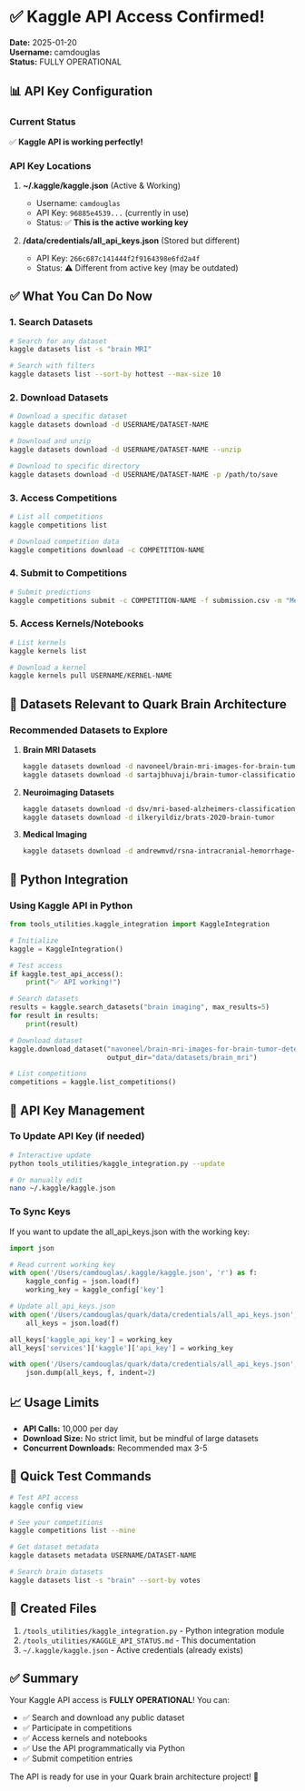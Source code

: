 # ✅ Kaggle API Access Confirmed!

**Date:** 2025-01-20  
**Username:** camdouglas  
**Status:** FULLY OPERATIONAL  

## 📊 API Key Configuration

### Current Status
✅ **Kaggle API is working perfectly!**

### API Key Locations

1. **~/.kaggle/kaggle.json** (Active & Working)
   - Username: `camdouglas`
   - API Key: `96885e4539...` (currently in use)
   - Status: ✅ **This is the active working key**

2. **/data/credentials/all_api_keys.json** (Stored but different)
   - API Key: `266c687c141444f2f9164398e6fd2a4f`
   - Status: ⚠️ Different from active key (may be outdated)

## ✅ What You Can Do Now

### 1. **Search Datasets**
```bash
# Search for any dataset
kaggle datasets list -s "brain MRI"

# Search with filters
kaggle datasets list --sort-by hottest --max-size 10
```

### 2. **Download Datasets**
```bash
# Download a specific dataset
kaggle datasets download -d USERNAME/DATASET-NAME

# Download and unzip
kaggle datasets download -d USERNAME/DATASET-NAME --unzip

# Download to specific directory
kaggle datasets download -d USERNAME/DATASET-NAME -p /path/to/save
```

### 3. **Access Competitions**
```bash
# List all competitions
kaggle competitions list

# Download competition data
kaggle competitions download -c COMPETITION-NAME
```

### 4. **Submit to Competitions**
```bash
# Submit predictions
kaggle competitions submit -c COMPETITION-NAME -f submission.csv -m "Message"
```

### 5. **Access Kernels/Notebooks**
```bash
# List kernels
kaggle kernels list

# Download a kernel
kaggle kernels pull USERNAME/KERNEL-NAME
```

## 🧠 Datasets Relevant to Quark Brain Architecture

### Recommended Datasets to Explore

1. **Brain MRI Datasets**
   ```bash
   kaggle datasets download -d navoneel/brain-mri-images-for-brain-tumor-detection
   kaggle datasets download -d sartajbhuvaji/brain-tumor-classification-mri
   ```

2. **Neuroimaging Datasets**
   ```bash
   kaggle datasets download -d dsv/mri-based-alzheimers-classification
   kaggle datasets download -d ilkeryildiz/brats-2020-brain-tumor
   ```

3. **Medical Imaging**
   ```bash
   kaggle datasets download -d andrewmvd/rsna-intracranial-hemorrhage-detection
   ```

## 🐍 Python Integration

### Using Kaggle API in Python
```python
from tools_utilities.kaggle_integration import KaggleIntegration

# Initialize
kaggle = KaggleIntegration()

# Test access
if kaggle.test_api_access():
    print("✅ API working!")

# Search datasets
results = kaggle.search_datasets("brain imaging", max_results=5)
for result in results:
    print(result)

# Download dataset
kaggle.download_dataset("navoneel/brain-mri-images-for-brain-tumor-detection", 
                        output_dir="data/datasets/brain_mri")

# List competitions
competitions = kaggle.list_competitions()
```

## 🔧 API Key Management

### To Update API Key (if needed)
```bash
# Interactive update
python tools_utilities/kaggle_integration.py --update

# Or manually edit
nano ~/.kaggle/kaggle.json
```

### To Sync Keys
If you want to update the all_api_keys.json with the working key:
```python
import json

# Read current working key
with open('/Users/camdouglas/.kaggle/kaggle.json', 'r') as f:
    kaggle_config = json.load(f)
    working_key = kaggle_config['key']

# Update all_api_keys.json
with open('/Users/camdouglas/quark/data/credentials/all_api_keys.json', 'r') as f:
    all_keys = json.load(f)

all_keys['kaggle_api_key'] = working_key
all_keys['services']['kaggle']['api_key'] = working_key

with open('/Users/camdouglas/quark/data/credentials/all_api_keys.json', 'w') as f:
    json.dump(all_keys, f, indent=2)
```

## 📈 Usage Limits

- **API Calls:** 10,000 per day
- **Download Size:** No strict limit, but be mindful of large datasets
- **Concurrent Downloads:** Recommended max 3-5

## 🎯 Quick Test Commands

```bash
# Test API access
kaggle config view

# See your competitions
kaggle competitions list --mine

# Get dataset metadata
kaggle datasets metadata USERNAME/DATASET-NAME

# Search brain datasets
kaggle datasets list -s "brain" --sort-by votes
```

## 📁 Created Files

1. `/tools_utilities/kaggle_integration.py` - Python integration module
2. `/tools_utilities/KAGGLE_API_STATUS.md` - This documentation
3. `~/.kaggle/kaggle.json` - Active credentials (already exists)

## ✅ Summary

Your Kaggle API access is **FULLY OPERATIONAL**! You can:
- ✅ Search and download any public dataset
- ✅ Participate in competitions
- ✅ Access kernels and notebooks
- ✅ Use the API programmatically via Python
- ✅ Submit competition entries

The API is ready for use in your Quark brain architecture project! 🚀
